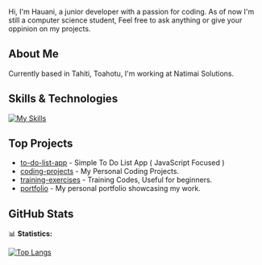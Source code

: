 Hi,
I'm Hauani, a junior developer with a passion for coding. As of now I'm still a computer science student, 
Feel free to ask anything or give your oppinion on my projects.

## About Me

Currently based in Tahiti, Toahotu, I'm working at Natimai Solutions.

## Skills & Technologies

[![My Skills](https://skillicons.dev/icons?i=html,css,c,cpp,py,js,git,fastapi&perline=8)](https://skillicons.dev)

## Top Projects

- [to-do-list-app](https://github.com/hauanitech/to-do) - Simple To Do List App ( JavaScript Focused )
- [coding-projects](https://github.com/hauanitech/coding-projects) - My Personal Coding Projects.
- [training-exercises](https://github.com/hauanitech/training-exercises) - Training Codes, Useful for beginners.
- [portfolio](https://github.com/hauanitech/portfolio) - My personal portfolio showcasing my work.

## GitHub Stats

📊 **Statistics:** 

[![Top Langs](https://github-readme-stats.vercel.app/api/top-langs/?username=hauanitech&layout=compact&theme=dark)](https://github.com/anuraghazra/github-readme-stats)
